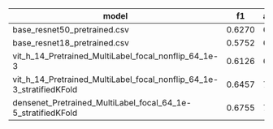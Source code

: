 |model|f1|accuracy|
|------|---|---|
|base_resnet50_pretrained.csv|0.6270|69.9365|
|base_resnet18_pretrained.csv|0.5752|69.9206|
vit_h_14_Pretrained_MultiLabel_focal_nonflip_64_1e-3|0.6126|69.2698
vit_h_14_Pretrained_MultiLabel_focal_nonflip_64_1e-3_stratifiedKFold|0.6457|70.7937
densenet_Pretrained_MultiLabel_focal_64_1e-5_stratifiedKFold|0.6755|76.2222
